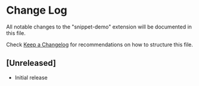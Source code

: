 # Change Log

All notable changes to the "snippet-demo" extension will be documented in this file.

Check [Keep a Changelog](http://keepachangelog.com/) for recommendations on how to structure this file.

## [Unreleased]

- Initial release